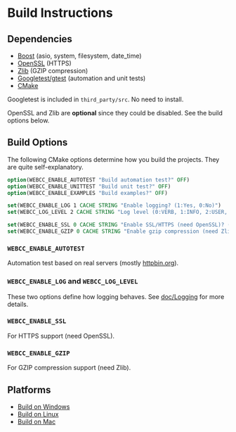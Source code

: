 # Build Instructions

## Dependencies

* [Boost](https://www.boost.org/) (asio, system, filesystem, date_time)
* [OpenSSL](https://www.openssl.org/) (HTTPS)
* [Zlib](https://www.zlib.net/) (GZIP compression)
* [Googletest/gtest](https://github.com/google/googletest) (automation and unit tests)
* [CMake](https://cmake.org/)

Googletest is included in `third_party/src`. No need to install.

OpenSSL and Zlib are **optional** since they could be disabled. See the build options below.

## Build Options

The following CMake options determine how you build the projects. They are quite self-explanatory.

```cmake
option(WEBCC_ENABLE_AUTOTEST "Build automation test?" OFF)
option(WEBCC_ENABLE_UNITTEST "Build unit test?" OFF)
option(WEBCC_ENABLE_EXAMPLES "Build examples?" OFF)

set(WEBCC_ENABLE_LOG 1 CACHE STRING "Enable logging? (1:Yes, 0:No)")
set(WEBCC_LOG_LEVEL 2 CACHE STRING "Log level (0:VERB, 1:INFO, 2:USER, 3:WARN or 4:ERRO)")

set(WEBCC_ENABLE_SSL 0 CACHE STRING "Enable SSL/HTTPS (need OpenSSL)? (1:Yes, 0:No)")
set(WEBCC_ENABLE_GZIP 0 CACHE STRING "Enable gzip compression (need Zlib)? (1:Yes, 0:No)")
```

### `WEBCC_ENABLE_AUTOTEST`

Automation test based on real servers (mostly [httpbin.org](http://httpbin.org/)).

### `WEBCC_ENABLE_LOG` and `WEBCC_LOG_LEVEL`

These two options define how logging behaves.
See [doc/Logging](https://github.com/sprinfall/webcc/doc/logging.md) for more details.

### `WEBCC_ENABLE_SSL`

For HTTPS support (need OpenSSL).

### `WEBCC_ENABLE_GZIP`

For GZIP compression support (need Zlib).

## Platforms

- [Build on Windows](https://github.com/sprinfall/webcc/doc/build_on_windows.md)
- [Build on Linux](https://github.com/sprinfall/webcc/doc/build_on_linux.md)
- [Build on Mac](https://github.com/sprinfall/webcc/doc/build_on_mac.md)
